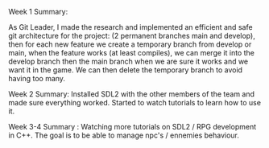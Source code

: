 Week 1 Summary: 

As Git Leader, I made the research and implemented an efficient and safe git architecture for the project: (2 permanent branches main and develop), then for each new feature we create a temporary branch from develop or main, when the feature works (at least compiles), we can merge it into the develop branch then the main branch when we are sure it works and we want it in the game. We can then delete the temporary branch to avoid having too many.


Week 2 Summary: Installed SDL2 with the other members of the team and made sure everything worked. Started to watch tutorials to learn how to use it.

Week 3-4 Summary : Watching more tutorials on SDL2 / RPG development in C++. The goal is to be able to manage npc's / ennemies behaviour.
